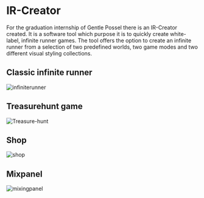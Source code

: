 # IR-Creator

For the graduation internship of Gentle Possel there is an IR-Creator created. It is a software tool which purpose it is to quickly create white-label, infinite runner games. The tool offers the option to create an infinite runner from a selection of two predefined worlds, two game modes and two different visual styling collections.

## Classic infinite runner

![infiniterunner](https://github.com/GPossel/IR-Creator/assets/47417277/048f07cb-aeb3-4530-9fa6-7b92f543ac2c)

## Treasurehunt game

![Treasure-hunt](https://github.com/GPossel/IR-Creator/assets/47417277/b961619a-9db5-4af6-9097-b5328154bce0)

## Shop

![shop](https://github.com/GPossel/IR-Creator/assets/47417277/cadaa7df-f353-4185-84c9-122fbfcbcb41)


## Mixpanel

![mixingpanel](https://github.com/GPossel/IR-Creator/assets/47417277/c2735eb6-ba32-4136-a9e4-b281d5e97de8)
